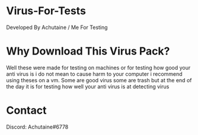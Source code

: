 # Virus-For-Tests
Developed By Achutaine / Me For Testing 

#
####
######

# Why Download This Virus Pack?
Well these were made for testing on machines or for testing how good your anti virus is i do not mean to cause harm to your computer i recommend using theses on a vm.
Some are good virus some are trash but at the end of the day it is for testing how well your anti virus is at detecting virus

#
####
#####

# Contact
Discord: Achutaine#6778

